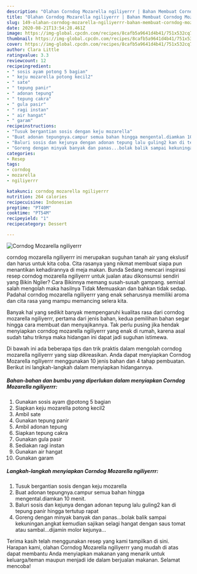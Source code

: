 ```yaml
---
description: "Olahan Corndog Mozarella ngiliyerrr | Bahan Membuat Corndog Mozarella ngiliyerrr Yang Enak Banget"
title: "Olahan Corndog Mozarella ngiliyerrr | Bahan Membuat Corndog Mozarella ngiliyerrr Yang Enak Banget"
slug: 149-olahan-corndog-mozarella-ngiliyerrr-bahan-membuat-corndog-mozarella-ngiliyerrr-yang-enak-banget
date: 2020-08-21T13:54:28.461Z
image: https://img-global.cpcdn.com/recipes/8cafb5a9641d4b41/751x532cq70/corndog-mozarella-ngiliyerrr-foto-resep-utama.jpg
thumbnail: https://img-global.cpcdn.com/recipes/8cafb5a9641d4b41/751x532cq70/corndog-mozarella-ngiliyerrr-foto-resep-utama.jpg
cover: https://img-global.cpcdn.com/recipes/8cafb5a9641d4b41/751x532cq70/corndog-mozarella-ngiliyerrr-foto-resep-utama.jpg
author: Clara Little
ratingvalue: 3.3
reviewcount: 12
recipeingredient:
- " sosis ayam potong 5 bagian"
- " keju mozarella potong kecil2"
- " sate"
- " tepung panir"
- " adonan tepung"
- " tepung cakra"
- " gula pasir"
- " ragi instan"
- " air hangat"
- " garam"
recipeinstructions:
- "Tusuk bergantian sosis dengan keju mozarella"
- "Buat adonan tepungnya.campur semua bahan hingga mengental.diamkan 10 menit."
- "Baluri sosis dan kejunya dengan adonan tepung lalu guling2 kan di tepung panir hingga tertutup rapat"
- "Goreng dengan minyak banyak dan panas...bolak balik sampai kekuningan.angkat kemudian sajikan selagi hangat dengan saus tomat atau sambal...dijamin molor kejunya..."
categories:
- Resep
tags:
- corndog
- mozarella
- ngiliyerrr

katakunci: corndog mozarella ngiliyerrr 
nutrition: 264 calories
recipecuisine: Indonesian
preptime: "PT40M"
cooktime: "PT54M"
recipeyield: "1"
recipecategory: Dessert

---
```



![Corndog Mozarella ngiliyerrr](https://img-global.cpcdn.com/recipes/8cafb5a9641d4b41/751x532cq70/corndog-mozarella-ngiliyerrr-foto-resep-utama.jpg)


corndog mozarella ngiliyerrr ini merupakan suguhan tanah air yang ekslusif dan harus untuk kita coba. Cita rasanya yang nikmat membuat siapa pun menantikan kehadirannya di meja makan.
Bunda Sedang mencari inspirasi resep corndog mozarella ngiliyerrr untuk jualan atau dikonsumsi sendiri yang Bikin Ngiler? Cara Bikinnya memang susah-susah gampang. semisal salah mengolah maka hasilnya Tidak Memuaskan dan bahkan tidak sedap. Padahal corndog mozarella ngiliyerrr yang enak seharusnya memiliki aroma dan cita rasa yang mampu memancing selera kita.



Banyak hal yang sedikit banyak mempengaruhi kualitas rasa dari corndog mozarella ngiliyerrr, pertama dari jenis bahan, kedua pemilihan bahan segar hingga cara membuat dan menyajikannya. Tak perlu pusing jika hendak menyiapkan corndog mozarella ngiliyerrr yang enak di rumah, karena asal sudah tahu triknya maka hidangan ini dapat jadi suguhan istimewa.


Di bawah ini ada beberapa tips dan trik praktis dalam mengolah corndog mozarella ngiliyerrr yang siap dikreasikan. Anda dapat menyiapkan Corndog Mozarella ngiliyerrr menggunakan 10 jenis bahan dan 4 tahap pembuatan. Berikut ini langkah-langkah dalam menyiapkan hidangannya.

<!--inarticleads1-->

##### Bahan-bahan dan bumbu yang diperlukan dalam menyiapkan Corndog Mozarella ngiliyerrr:

1. Gunakan  sosis ayam @potong 5 bagian
1. Siapkan  keju mozarella potong kecil2
1. Ambil  sate
1. Gunakan  tepung panir
1. Ambil  adonan tepung
1. Siapkan  tepung cakra
1. Gunakan  gula pasir
1. Sediakan  ragi instan
1. Gunakan  air hangat
1. Gunakan  garam




<!--inarticleads2-->

##### Langkah-langkah menyiapkan Corndog Mozarella ngiliyerrr:

1. Tusuk bergantian sosis dengan keju mozarella
1. Buat adonan tepungnya.campur semua bahan hingga mengental.diamkan 10 menit.
1. Baluri sosis dan kejunya dengan adonan tepung lalu guling2 kan di tepung panir hingga tertutup rapat
1. Goreng dengan minyak banyak dan panas...bolak balik sampai kekuningan.angkat kemudian sajikan selagi hangat dengan saus tomat atau sambal...dijamin molor kejunya...




Terima kasih telah menggunakan resep yang kami tampilkan di sini. Harapan kami, olahan Corndog Mozarella ngiliyerrr yang mudah di atas dapat membantu Anda menyiapkan makanan yang menarik untuk keluarga/teman maupun menjadi ide dalam berjualan makanan. Selamat mencoba!
